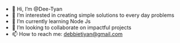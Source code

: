 - 👋 Hi, I’m @Dee-Tyan
- 👀 I’m interested in creating simple solutions to every day problems
- 🌱 I’m currently learning Node Js
- 💞️ I’m looking to collaborate on impactful projects
- 📫 How to reach me: debbietiyan@gmail.com

<!---
Dee-Tyan/Dee-Tyan is a ✨ special ✨ repository because its `README.md` (this file) appears on your GitHub profile.
You can click the Preview link to take a look at your changes.
--->
